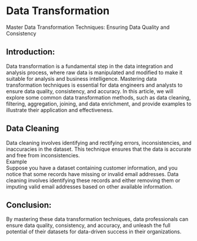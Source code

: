 # Data Transformation
Master Data Transformation Techniques: Ensuring Data Quality and Consistency

## Introduction:
Data transformation is a fundamental step in the data integration and analysis process, where raw data is manipulated and modified to make it suitable for analysis and business intelligence. Mastering data transformation techniques is essential for data engineers and analysts to ensure data quality, consistency, and accuracy. In this article, we will explore some common data transformation methods, such as data cleaning, filtering, aggregation, joining, and data enrichment, and provide examples to illustrate their application and effectiveness.

## Data Cleaning
Data cleaning involves identifying and rectifying errors, inconsistencies, and inaccuracies in the dataset. This technique ensures that the data is accurate and free from inconsistencies.
<br /> Example <br />
Suppose you have a dataset containing customer information, and you notice that some records have missing or invalid email addresses. Data cleaning involves identifying these records and either removing them or imputing valid email addresses based on other available information.


## Conclusion:
By mastering these data transformation techniques, data professionals can ensure data quality, consistency, and accuracy, and unleash the full potential of their datasets for data-driven success in their organizations.




